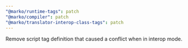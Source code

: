 ```yaml
---
"@marko/runtime-tags": patch
"@marko/compiler": patch
"@marko/translator-interop-class-tags": patch
---
```


Remove script tag definition that caused a conflict when in interop mode.
